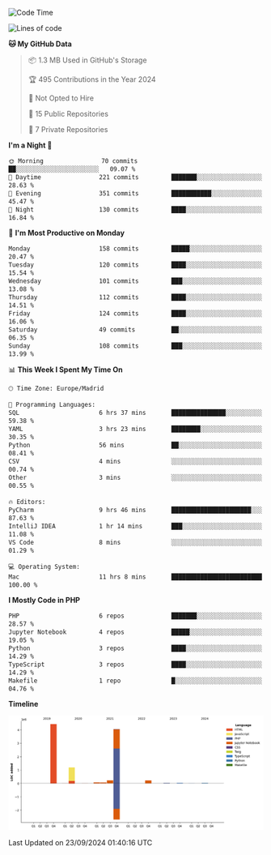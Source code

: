 <!--START_SECTION:waka-->
![Code Time](http://img.shields.io/badge/Code%20Time-380%20hrs%2045%20mins-blue)

![Lines of code](https://img.shields.io/badge/From%20Hello%20World%20I%27ve%20Written-10.4%20million%20lines%20of%20code-blue)

**🐱 My GitHub Data** 

> 📦 1.3 MB Used in GitHub's Storage 
 > 
> 🏆 495 Contributions in the Year 2024
 > 
> 🚫 Not Opted to Hire
 > 
> 📜 15 Public Repositories 
 > 
> 🔑 7 Private Repositories 
 > 
**I'm a Night 🦉** 

```text
🌞 Morning                70 commits          ██░░░░░░░░░░░░░░░░░░░░░░░   09.07 % 
🌆 Daytime                221 commits         ███████░░░░░░░░░░░░░░░░░░   28.63 % 
🌃 Evening                351 commits         ███████████░░░░░░░░░░░░░░   45.47 % 
🌙 Night                  130 commits         ████░░░░░░░░░░░░░░░░░░░░░   16.84 % 
```
📅 **I'm Most Productive on Monday** 

```text
Monday                   158 commits         █████░░░░░░░░░░░░░░░░░░░░   20.47 % 
Tuesday                  120 commits         ████░░░░░░░░░░░░░░░░░░░░░   15.54 % 
Wednesday                101 commits         ███░░░░░░░░░░░░░░░░░░░░░░   13.08 % 
Thursday                 112 commits         ████░░░░░░░░░░░░░░░░░░░░░   14.51 % 
Friday                   124 commits         ████░░░░░░░░░░░░░░░░░░░░░   16.06 % 
Saturday                 49 commits          ██░░░░░░░░░░░░░░░░░░░░░░░   06.35 % 
Sunday                   108 commits         ███░░░░░░░░░░░░░░░░░░░░░░   13.99 % 
```


📊 **This Week I Spent My Time On** 

```text
🕑︎ Time Zone: Europe/Madrid

💬 Programming Languages: 
SQL                      6 hrs 37 mins       ███████████████░░░░░░░░░░   59.38 % 
YAML                     3 hrs 23 mins       ████████░░░░░░░░░░░░░░░░░   30.35 % 
Python                   56 mins             ██░░░░░░░░░░░░░░░░░░░░░░░   08.41 % 
CSV                      4 mins              ░░░░░░░░░░░░░░░░░░░░░░░░░   00.74 % 
Other                    3 mins              ░░░░░░░░░░░░░░░░░░░░░░░░░   00.55 % 

🔥 Editors: 
PyCharm                  9 hrs 46 mins       ██████████████████████░░░   87.63 % 
IntelliJ IDEA            1 hr 14 mins        ███░░░░░░░░░░░░░░░░░░░░░░   11.08 % 
VS Code                  8 mins              ░░░░░░░░░░░░░░░░░░░░░░░░░   01.29 % 

💻 Operating System: 
Mac                      11 hrs 8 mins       █████████████████████████   100.00 % 
```

**I Mostly Code in PHP** 

```text
PHP                      6 repos             ███████░░░░░░░░░░░░░░░░░░   28.57 % 
Jupyter Notebook         4 repos             █████░░░░░░░░░░░░░░░░░░░░   19.05 % 
Python                   3 repos             ████░░░░░░░░░░░░░░░░░░░░░   14.29 % 
TypeScript               3 repos             ████░░░░░░░░░░░░░░░░░░░░░   14.29 % 
Makefile                 1 repo              █░░░░░░░░░░░░░░░░░░░░░░░░   04.76 % 
```



**Timeline**

![Lines of Code chart](https://raw.githubusercontent.com/danisoronellas/danisoronellas/main/assets/bar_graph.png)


 Last Updated on 23/09/2024 01:40:16 UTC
<!--END_SECTION:waka-->
